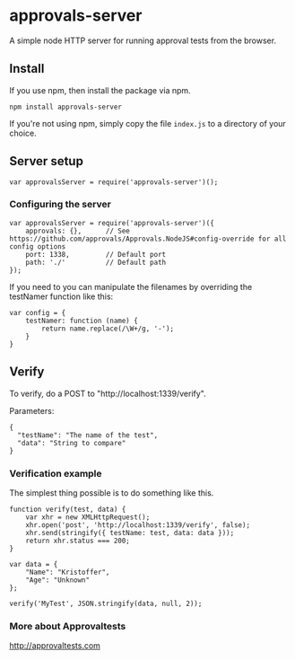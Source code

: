 # approvals-server

A simple node HTTP server for running approval tests from the browser.

## Install

If you use npm, then install the package via npm.

    npm install approvals-server

If you're not using npm, simply copy the file `index.js` to a directory of your choice.

## Server setup

	var approvalsServer = require('approvals-server')();

### Configuring the server

	var approvalsServer = require('approvals-server')({
		approvals: {},		// See https://github.com/approvals/Approvals.NodeJS#config-override for all config options
		port: 1338,			// Default port
		path: './'			// Default path
	});

If you need to you can manipulate the filenames by overriding the testNamer function like this:
	
	var config = {
		testNamer: function (name) {
			return name.replace(/\W+/g, '-');
		}
	}

## Verify

To verify, do a POST to "http://localhost:1339/verify".

Parameters:

	{
	  "testName": "The name of the test",
	  "data": "String to compare"
	}

### Verification example

The simplest thing possible is to do something like this.

	function verify(test, data) {
		var xhr = new XMLHttpRequest();
		xhr.open('post', 'http://localhost:1339/verify', false);
		xhr.send(stringify({ testName: test, data: data }));
		return xhr.status === 200;
	}

	var data = {
		"Name": "Kristoffer",
		"Age": "Unknown"
	};

	verify('MyTest', JSON.stringify(data, null, 2));

### More about Approvaltests

http://approvaltests.com
